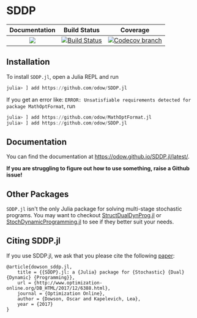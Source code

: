 # SDDP

| **Documentation** | **Build Status** | **Coverage** |
|:-----------------:|:--------------------:|:----------------:|
| [![][docs-latest-img]][docs-latest-url] | [![Build Status][build-img]][build-url] | [![Codecov branch][codecov-img]][codecov-url]

## Installation

To install `SDDP.jl`, open a Julia REPL and run
```julia
julia> ] add https://github.com/odow/SDDP.jl
```

If you get an error like:
`ERROR: Unsatisfiable requirements detected for package MathOptFormat`,
run

```julia
julia> ] add https://github.com/odow/MathOptFormat.jl
julia> ] add https://github.com/odow/SDDP.jl
```

## Documentation

You can find the documentation at https://odow.github.io/SDDP.jl/latest/.

**If you are struggling to figure out how to use something, raise a Github issue!**

## Other Packages

`SDDP.jl` isn't the only Julia package for solving multi-stage stochastic programs.
You may want to checkout [StructDualDynProg.jl](https://github.com/blegat/StructDualDynProg.jl)
or [StochDynamicProgramming.jl](https://github.com/JuliaOpt/StochDynamicProgramming.jl)
to see if they better suit your needs.

## Citing SDDP.jl

If you use SDDP.jl, we ask that you please cite the following [paper](http://www.optimization-online.org/DB_FILE/2017/12/6388.pdf):
```
@article{dowson_sddp.jl,
	title = {{SDDP}.jl: a {Julia} package for {Stochastic} {Dual} {Dynamic} {Programming}},
	url = {http://www.optimization-online.org/DB_HTML/2017/12/6388.html},
	journal = {Optimization Online},
	author = {Dowson, Oscar and Kapelevich, Lea},
	year = {2017}
}
```

[build-img]: https://travis-ci.org/odow/SDDP.jl.svg?branch=master
[build-url]: https://travis-ci.org/odow/SDDP.jl

[codecov-img]: https://codecov.io/github/odow/SDDP.jl/coverage.svg?branch=master
[codecov-url]: https://codecov.io/github/odow/SDDP.jl?branch=master

[docs-latest-img]: https://img.shields.io/badge/docs-latest-blue.svg
[docs-latest-url]: https://odow.github.io/SDDP.jl/latest/
